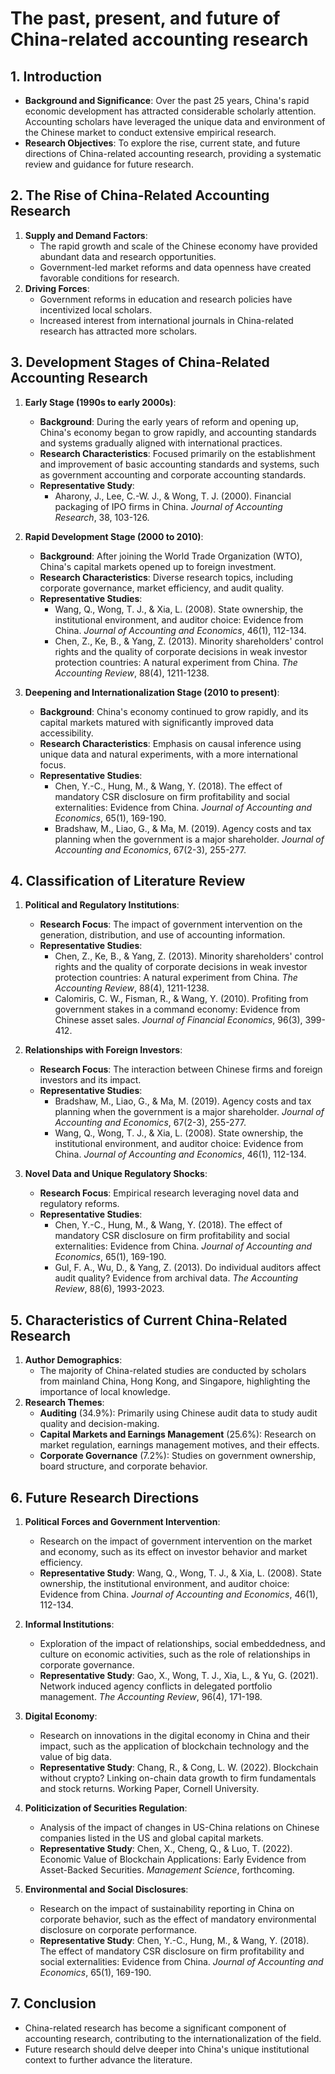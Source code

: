 # The past, present, and future of China-related accounting research

## 1. Introduction
- **Background and Significance**: Over the past 25 years, China's rapid economic development has attracted considerable scholarly attention. Accounting scholars have leveraged the unique data and environment of the Chinese market to conduct extensive empirical research.
- **Research Objectives**: To explore the rise, current state, and future directions of China-related accounting research, providing a systematic review and guidance for future research.

## 2. The Rise of China-Related Accounting Research
1. **Supply and Demand Factors**:
   - The rapid growth and scale of the Chinese economy have provided abundant data and research opportunities.
   - Government-led market reforms and data openness have created favorable conditions for research.
2. **Driving Forces**:
   - Government reforms in education and research policies have incentivized local scholars.
   - Increased interest from international journals in China-related research has attracted more scholars.

## 3. Development Stages of China-Related Accounting Research
1. **Early Stage (1990s to early 2000s)**:
   - **Background**: During the early years of reform and opening up, China's economy began to grow rapidly, and accounting standards and systems gradually aligned with international practices.
   - **Research Characteristics**: Focused primarily on the establishment and improvement of basic accounting standards and systems, such as government accounting and corporate accounting standards.
   - **Representative Study**:
     - Aharony, J., Lee, C.-W. J., & Wong, T. J. (2000). Financial packaging of IPO firms in China. *Journal of Accounting Research*, 38, 103-126.

2. **Rapid Development Stage (2000 to 2010)**:
   - **Background**: After joining the World Trade Organization (WTO), China's capital markets opened up to foreign investment.
   - **Research Characteristics**: Diverse research topics, including corporate governance, market efficiency, and audit quality.
   - **Representative Studies**:
     - Wang, Q., Wong, T. J., & Xia, L. (2008). State ownership, the institutional environment, and auditor choice: Evidence from China. *Journal of Accounting and Economics*, 46(1), 112-134.
     - Chen, Z., Ke, B., & Yang, Z. (2013). Minority shareholders' control rights and the quality of corporate decisions in weak investor protection countries: A natural experiment from China. *The Accounting Review*, 88(4), 1211-1238.

3. **Deepening and Internationalization Stage (2010 to present)**:
   - **Background**: China's economy continued to grow rapidly, and its capital markets matured with significantly improved data accessibility.
   - **Research Characteristics**: Emphasis on causal inference using unique data and natural experiments, with a more international focus.
   - **Representative Studies**:
     - Chen, Y.-C., Hung, M., & Wang, Y. (2018). The effect of mandatory CSR disclosure on firm profitability and social externalities: Evidence from China. *Journal of Accounting and Economics*, 65(1), 169-190.
     - Bradshaw, M., Liao, G., & Ma, M. (2019). Agency costs and tax planning when the government is a major shareholder. *Journal of Accounting and Economics*, 67(2-3), 255-277.

## 4. Classification of Literature Review
1. **Political and Regulatory Institutions**:
   - **Research Focus**: The impact of government intervention on the generation, distribution, and use of accounting information.
   - **Representative Studies**:
     - Chen, Z., Ke, B., & Yang, Z. (2013). Minority shareholders' control rights and the quality of corporate decisions in weak investor protection countries: A natural experiment from China. *The Accounting Review*, 88(4), 1211-1238.
     - Calomiris, C. W., Fisman, R., & Wang, Y. (2010). Profiting from government stakes in a command economy: Evidence from Chinese asset sales. *Journal of Financial Economics*, 96(3), 399-412.
   
2. **Relationships with Foreign Investors**:
   - **Research Focus**: The interaction between Chinese firms and foreign investors and its impact.
   - **Representative Studies**:
     - Bradshaw, M., Liao, G., & Ma, M. (2019). Agency costs and tax planning when the government is a major shareholder. *Journal of Accounting and Economics*, 67(2-3), 255-277.
     - Wang, Q., Wong, T. J., & Xia, L. (2008). State ownership, the institutional environment, and auditor choice: Evidence from China. *Journal of Accounting and Economics*, 46(1), 112-134.
   
3. **Novel Data and Unique Regulatory Shocks**:
   - **Research Focus**: Empirical research leveraging novel data and regulatory reforms.
   - **Representative Studies**:
     - Chen, Y.-C., Hung, M., & Wang, Y. (2018). The effect of mandatory CSR disclosure on firm profitability and social externalities: Evidence from China. *Journal of Accounting and Economics*, 65(1), 169-190.
     - Gul, F. A., Wu, D., & Yang, Z. (2013). Do individual auditors affect audit quality? Evidence from archival data. *The Accounting Review*, 88(6), 1993-2023.

## 5. Characteristics of Current China-Related Research
1. **Author Demographics**:
   - The majority of China-related studies are conducted by scholars from mainland China, Hong Kong, and Singapore, highlighting the importance of local knowledge.
2. **Research Themes**:
   - **Auditing** (34.9%): Primarily using Chinese audit data to study audit quality and decision-making.
   - **Capital Markets and Earnings Management** (25.6%): Research on market regulation, earnings management motives, and their effects.
   - **Corporate Governance** (7.2%): Studies on government ownership, board structure, and corporate behavior.

## 6. Future Research Directions
1. **Political Forces and Government Intervention**:
   - Research on the impact of government intervention on the market and economy, such as its effect on investor behavior and market efficiency.
   - **Representative Study**: Wang, Q., Wong, T. J., & Xia, L. (2008). State ownership, the institutional environment, and auditor choice: Evidence from China. *Journal of Accounting and Economics*, 46(1), 112-134.

2. **Informal Institutions**:
   - Exploration of the impact of relationships, social embeddedness, and culture on economic activities, such as the role of relationships in corporate governance.
   - **Representative Study**: Gao, X., Wong, T. J., Xia, L., & Yu, G. (2021). Network induced agency conflicts in delegated portfolio management. *The Accounting Review*, 96(4), 171-198.

3. **Digital Economy**:
   - Research on innovations in the digital economy in China and their impact, such as the application of blockchain technology and the value of big data.
   - **Representative Study**: Chang, R., & Cong, L. W. (2022). Blockchain without crypto? Linking on-chain data growth to firm fundamentals and stock returns. Working Paper, Cornell University.

4. **Politicization of Securities Regulation**:
   - Analysis of the impact of changes in US-China relations on Chinese companies listed in the US and global capital markets.
   - **Representative Study**: Chen, X., Cheng, Q., & Luo, T. (2022). Economic Value of Blockchain Applications: Early Evidence from Asset-Backed Securities. *Management Science*, forthcoming.

5. **Environmental and Social Disclosures**:
   - Research on the impact of sustainability reporting in China on corporate behavior, such as the effect of mandatory environmental disclosure on corporate performance.
   - **Representative Study**: Chen, Y.-C., Hung, M., & Wang, Y. (2018). The effect of mandatory CSR disclosure on firm profitability and social externalities: Evidence from China. *Journal of Accounting and Economics*, 65(1), 169-190.

## 7. Conclusion
- China-related research has become a significant component of accounting research, contributing to the internationalization of the field.
- Future research should delve deeper into China's unique institutional context to further advance the literature.
